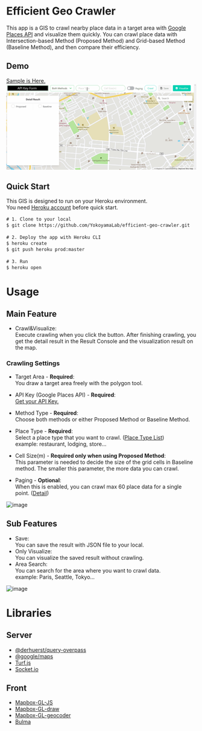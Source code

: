 # Efficient Geo Crawler
This app is a GIS to crawl nearby place data in a target area with [Google Places API](https://cloud.google.com/maps-platform/places) and visualize them quickly. You can crawl place data with Intersection-based Method (Proposed Method) and Grid-based Method (Baseline Method), and then compare their efficiency.

## Demo
[Sample is Here.](https://efficient-geo-crawler.herokuapp.com/)
![demo-gif](./demo/demo.gif)

## Quick Start
This GIS is designed to run on your Heroku environment.<br>
You need [Heroku account](https://signup.heroku.com/) before quick start.

```
# 1. Clone to your local
$ git clone https://github.com/YokoyamaLab/efficient-geo-crawler.git

# 2. Deploy the app with Heroku CLI
$ heroku create
$ git push heroku prod:master

# 3. Run
$ heroku open
```

# Usage
## Main Feature
* Crawl&Visualize:<br>
Execute crawling when you click the button. After finishing crawling, you get the detail result in the Result Console and the visualization result on the map.

### Crawling Settings
* Target Area - **Required**:  <br>
You draw a target area freely with the polygon tool.

* API Key (Google Places API) - **Required**: <br>
[Get your API Key.](https://developers.google.com/places/web-service/get-api-key)

* Method Type - **Required**:<br>
Choose both methods or either Proposed Method or Baseline Method.

* Place Type - **Required**:<br>
Select a place type that you want to crawl. ([Place Type List](https://developers.google.com/places/web-service/supported_types))
<br>example: restaurant, lodging, store...

* Cell Size(m) - **Required only when using Proposed Method**:<br>
This parameter is needed to decide the size of the grid cells in Baseline method. The smaller this parameter, the more data you can crawl.

* Paging - **Optional**:<br>
When this is enabled, you can crawl max 60 place data for a single point. ([Detail](https://developers.google.com/places/web-service/search#PlaceSearchRequests))


![image](https://user-images.githubusercontent.com/38425740/92423240-62fabf80-f1bb-11ea-96ad-547e6be41747.png)

## Sub Features
* Save:<br>
You can save the result with JSON file to your local.
* Only Visualize:<br>
You can visualize the saved result without crawling.
* Area Search:<br>
You can search for the area where you want to crawl data.<br>
example: Paris, Seattle, Tokyo...

![image](https://user-images.githubusercontent.com/38425740/92424469-6ee88080-f1bf-11ea-8302-b1eb4707fa86.png)


# Libraries
## Server
* [@derhuerst/query-overpass](https://github.com/derhuerst/query-overpass)
* [@google/maps](https://github.com/googlemaps/google-maps-services-js/tree/%40google/maps)
* [Turf.js](https://turfjs.org/)
* [Socket.io](https://socket.io/)

## Front
* [Mapbox-GL-JS](https://github.com/mapbox/mapbox-gl-js)
* [Mapbox-GL-draw](https://github.com/mapbox/mapbox-gl-draw)
* [Mapbox-GL-geocoder](https://github.com/mapbox/mapbox-gl-geocoder)
* [Bulma](https://bulma.io/)